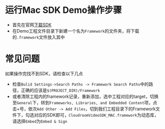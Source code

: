 # 运行Mac SDK Demo操作步骤

* 首先在官网[下载SDK](https://www.cloudroom.com/api/getDownloadUrlApi?Client=SDK-77)
* 在Demo工程文件目录下新建一个名为`Framework`的文件夹，将下载的`.framework`文件放入其中

# 常见问题

如果操作完找不到SDK，请检查以下几点

* 检查`Bulid Settings->Search Paths -> Framework Search Paths`中的路径，正确的应该是`$(PROJECT_DIR)/Framework`
* 或者清除工程内的framework记录，重新添加，选中工程对应的target，切换至`General`下，转到`Frameworks, Libraries, and Embedded Content`项，点击+号，依次`Add Other -> Add Files`，切到我们工程目录下的Framework文件下，勾选对应的SDK即可，`CloudroomVideoSDK_MAC.framework`为动态库，请选择`Embed`为`Embed & Sign`

